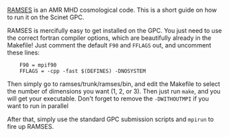 <!-- 
.. title: RAMSES on the Scinet GPC
.. slug: ramses-on-the-scinet-gpc
.. date: 2015-10-13 14:23:04 UTC-04:00
.. tags: linux,ramses,guides,simulations
.. category: research
.. link: 
.. description: 
.. type: text
-->

[RAMSES](http://www.itp.uzh.ch/~teyssier/ramses/RAMSES.html) is an AMR
MHD cosmological code.  This is a short guide on how to run it on the Scinet
GPC.

<!-- TEASER_END -->
RAMSES is mercifully easy to get installed on the GPC.  You just need to 
use the correct fortran compiler options, which are beautifully already in the
Makefile!  Just comment the default `F90` and `FFLAGS` out, and uncomment these 
lines:

```
    F90 = mpif90
    FFLAGS = -cpp -fast $(DEFINES) -DNOSYSTEM
```

Then simply go to ramses/trunk/ramses/bin, and edit the Makefile to select the
number of dimensions you want (1, 2, or 3).  Then just run `make`, and you will
get your executable.  Don't forget to remove the `-DWITHOUTMPI` if you want to run
in parallel

After that, simply use the standard GPC submission scripts and `mpirun` to fire
up RAMSES.  
